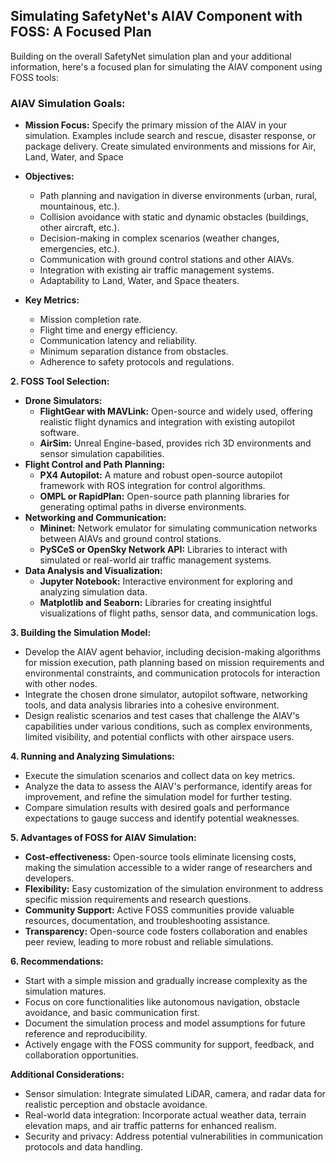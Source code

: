 ## Simulating SafetyNet's AIAV Component with FOSS: A Focused Plan

Building on the overall SafetyNet simulation plan and your additional information, here's a focused plan for simulating the AIAV component using FOSS tools:

### **AIAV Simulation Goals:**

-   **Mission Focus:** Specify the primary mission of the AIAV in your simulation. Examples include search and rescue, disaster response, or package delivery. Create simulated environments and missions for Air, Land, Water, and Space

-   **Objectives:**
    -   Path planning and navigation in diverse environments (urban, rural, mountainous, etc.).
    -   Collision avoidance with static and dynamic obstacles (buildings, other aircraft, etc.).
    -   Decision-making in complex scenarios (weather changes, emergencies, etc.).
    -   Communication with ground control stations and other AIAVs.
    -   Integration with existing air traffic management systems.
    - Adaptability to Land, Water, and Space theaters.

-   **Key Metrics:**
    -   Mission completion rate.
    -   Flight time and energy efficiency.
    -   Communication latency and reliability.
    -   Minimum separation distance from obstacles.
    -   Adherence to safety protocols and regulations.

**2. FOSS Tool Selection:**

-   **Drone Simulators:**
    -   **FlightGear with MAVLink:** Open-source and widely used, offering realistic flight dynamics and integration with existing autopilot software.
    -   **AirSim:** Unreal Engine-based, provides rich 3D environments and sensor simulation capabilities.
-   **Flight Control and Path Planning:**
    -   **PX4 Autopilot:** A mature and robust open-source autopilot framework with ROS integration for control algorithms.
    -   **OMPL or RapidPlan:** Open-source path planning libraries for generating optimal paths in diverse environments.
-   **Networking and Communication:**
    -   **Mininet:** Network emulator for simulating communication networks between AIAVs and ground control stations.
    -   **PySCeS or OpenSky Network API:** Libraries to interact with simulated or real-world air traffic management systems.
-   **Data Analysis and Visualization:**
    -   **Jupyter Notebook:** Interactive environment for exploring and analyzing simulation data.
    -   **Matplotlib and Seaborn:** Libraries for creating insightful visualizations of flight paths, sensor data, and communication logs.

**3. Building the Simulation Model:**

-   Develop the AIAV agent behavior, including decision-making algorithms for mission execution, path planning based on mission requirements and environmental constraints, and communication protocols for interaction with other nodes.
-   Integrate the chosen drone simulator, autopilot software, networking tools, and data analysis libraries into a cohesive environment.
-   Design realistic scenarios and test cases that challenge the AIAV's capabilities under various conditions, such as complex environments, limited visibility, and potential conflicts with other airspace users.

**4. Running and Analyzing Simulations:**

-   Execute the simulation scenarios and collect data on key metrics.
-   Analyze the data to assess the AIAV's performance, identify areas for improvement, and refine the simulation model for further testing.
-   Compare simulation results with desired goals and performance expectations to gauge success and identify potential weaknesses.

**5. Advantages of FOSS for AIAV Simulation:**

-   **Cost-effectiveness:** Open-source tools eliminate licensing costs, making the simulation accessible to a wider range of researchers and developers.
-   **Flexibility:** Easy customization of the simulation environment to address specific mission requirements and research questions.
-   **Community Support:** Active FOSS communities provide valuable resources, documentation, and troubleshooting assistance.
-   **Transparency:** Open-source code fosters collaboration and enables peer review, leading to more robust and reliable simulations.

**6. Recommendations:**

-   Start with a simple mission and gradually increase complexity as the simulation matures.
-   Focus on core functionalities like autonomous navigation, obstacle avoidance, and basic communication first.
-   Document the simulation process and model assumptions for future reference and reproducibility.
-   Actively engage with the FOSS community for support, feedback, and collaboration opportunities.

**Additional Considerations:**

-   Sensor simulation: Integrate simulated LiDAR, camera, and radar data for realistic perception and obstacle avoidance.
-   Real-world data integration: Incorporate actual weather data, terrain elevation maps, and air traffic patterns for enhanced realism.
-   Security and privacy: Address potential vulnerabilities in communication protocols and data handling.

